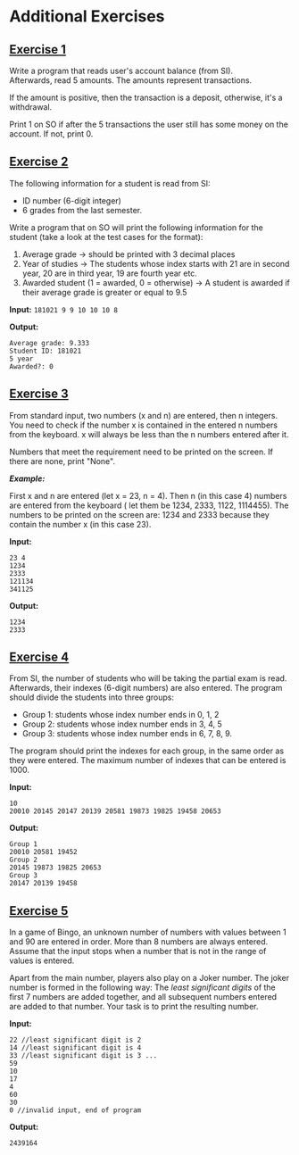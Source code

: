 # Additional Exercises

## [Exercise 1](ex1.c)

Write a program that reads user's account balance (from SI).\
Afterwards, read 5 amounts. The amounts represent transactions.

If the amount is positive, then the transaction is a deposit, otherwise, it's a withdrawal.

Print 1 on SO if after the 5 transactions the user still has some money on the account. If not, print 0.

## [Exercise 2](ex2.c)

The following information for a student is read from SI:

- ID number (6-digit integer)
- 6 grades from the last semester.

Write a program that on SO will print the following information for the student (take a look at the test cases for the
format):

1. Average grade -> should be printed with 3 decimal places
2. Year of studies -> The students whose index starts with 21 are in second year, 20 are in third year, 19 are fourth
   year etc.
3. Awarded student (1 = awarded, 0 = otherwise) -> A student is awarded if their average grade is greater or equal to
   9.5

**Input:**
```181021 9 9 10 10 10 8```

**Output:**

```
Average grade: 9.333
Student ID: 181021
5 year
Awarded?: 0
```

## [Exercise 3](ex3.c)

From standard input, two numbers (x and n) are entered, then n integers. You need to check if the number x is contained
in the entered n numbers from the keyboard. x will always be less than the n numbers entered after it.

Numbers that meet the requirement need to be printed on the screen. If there are none, print "None".

**_Example:_**

First x and n are entered (let x = 23, n = 4). Then n (in this case 4) numbers are entered from the keyboard (
let them be 1234, 2333, 1122, 1114455). The numbers to be printed on the screen are: 1234 and 2333 because they contain
the number x (in this case 23).

**Input:**

```
23 4
1234
2333
121134
341125
```

**Output:**

```
1234
2333
```

## [Exercise 4](ex4.c)

From SI, the number of students who will be taking the partial exam is read.
Afterwards, their indexes (6-digit numbers) are also entered. The program should divide the students into three groups:

- Group 1: students whose index number ends in 0, 1, 2
- Group 2: students whose index number ends in 3, 4, 5
- Group 3: students whose index number ends in 6, 7, 8, 9.

The program should print the indexes for each group, in the same order as they were entered.
The maximum number of indexes that can be entered is 1000.

**Input:**

```
10
20010 20145 20147 20139 20581 19873 19825 19458 20653
```

**Output:**

```
Group 1
20010 20581 19452
Group 2
20145 19873 19825 20653
Group 3
20147 20139 19458
```

## [Exercise 5](ex5.c)

In a game of Bingo, an unknown number of numbers with values between 1 and 90 are entered in order.
More than 8 numbers are always entered. Assume that the input stops when a number that is not in the range of values is
entered.

Apart from the main number, players also play on a Joker number. The joker number is formed in the following way:
The _least significant digits_ of the first 7 numbers are added together, and all subsequent numbers entered are added
to that
number. Your task is to print the resulting number.

**Input:**

```
22 //least significant digit is 2
14 //least significant digit is 4
33 //least significant digit is 3 ...
59
10
17
4
60
30
0 //invalid input, end of program
```

**Output:**

```
2439164
```

